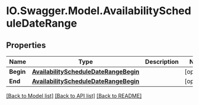 # IO.Swagger.Model.AvailabilityScheduleDateRange
## Properties

Name | Type | Description | Notes
------------ | ------------- | ------------- | -------------
**Begin** | [**AvailabilityScheduleDateRangeBegin**](AvailabilityScheduleDateRangeBegin.md) |  | [optional] 
**End** | [**AvailabilityScheduleDateRangeBegin**](AvailabilityScheduleDateRangeBegin.md) |  | [optional] 

[[Back to Model list]](../README.md#documentation-for-models) [[Back to API list]](../README.md#documentation-for-api-endpoints) [[Back to README]](../README.md)

